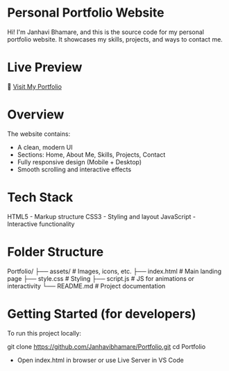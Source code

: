 # Personal Portfolio Website

Hi! I'm Janhavi Bhamare, and this is the source code for my personal portfolio website. It showcases my skills, projects, and ways to contact me.

# Live Preview

🔗 [Visit My Portfolio](https://your-deployment-link.com)

# Overview

The website contains:
- A clean, modern UI
- Sections: Home, About Me, Skills, Projects, Contact
- Fully responsive design (Mobile + Desktop)
- Smooth scrolling and interactive effects

# Tech Stack

HTML5 - Markup structure
CSS3 - Styling and layout
JavaScript - Interactive functionality

# Folder Structure

Portfolio/
├── assets/            # Images, icons, etc.
├── index.html         # Main landing page
├── style.css          # Styling
├── script.js          # JS for animations or interactivity
└── README.md          # Project documentation

# Getting Started (for developers)
To run this project locally:

git clone https://github.com/Janhavibhamare/Portfolio.git
cd Portfolio
* Open index.html in browser or use Live Server in VS Code
